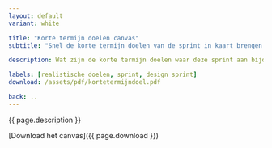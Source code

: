 ```yaml
---
layout: default
variant: white

title: "Korte termijn doelen canvas"
subtitle: "Snel de korte termijn doelen van de sprint in kaart brengen."

description: Wat zijn de korte termijn doelen waar deze sprint aan bijdraagt?

labels: [realistische doelen, sprint, design sprint]
download: /assets/pdf/kortetermijndoel.pdf

back: ..
---
```

{{ page.description }}

[Download het canvas]({{ page.download }})
